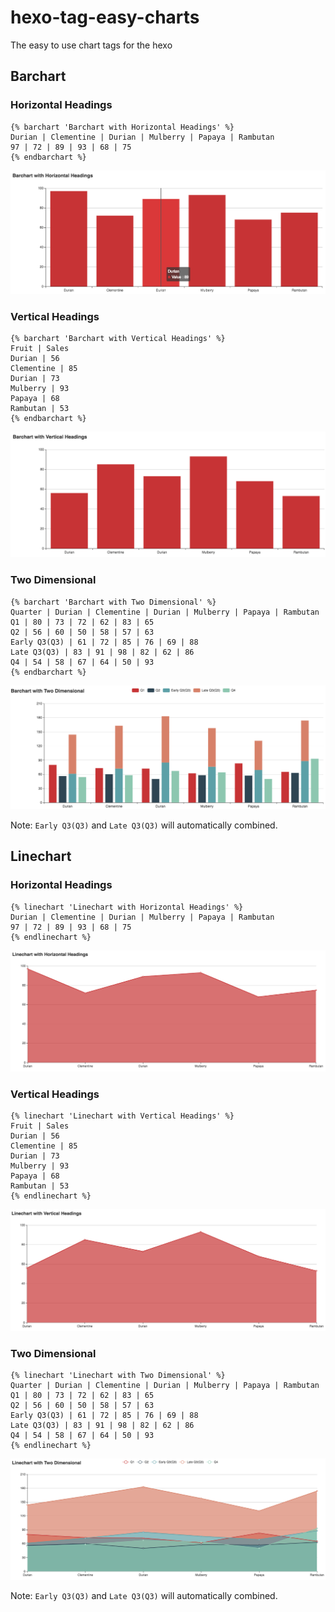 # hexo-tag-easy-charts
The easy to use chart tags for the hexo

## Barchart

### Horizontal Headings
```
{% barchart 'Barchart with Horizontal Headings' %}
Durian | Clementine | Durian | Mulberry | Papaya | Rambutan
97 | 72 | 89 | 93 | 68 | 75
{% endbarchart %}
```
![Barchart with Horizontal Headings](arts/barchart-with-horizontal-headings.png)

### Vertical Headings
```
{% barchart 'Barchart with Vertical Headings' %}
Fruit | Sales
Durian | 56
Clementine | 85
Durian | 73
Mulberry | 93
Papaya | 68
Rambutan | 53
{% endbarchart %}
```
![Barchart with Vertical Headings](arts/barchart-with-vertical-headings.png)

### Two Dimensional
```
{% barchart 'Barchart with Two Dimensional' %}
Quarter | Durian | Clementine | Durian | Mulberry | Papaya | Rambutan
Q1 | 80 | 73 | 72 | 62 | 83 | 65
Q2 | 56 | 60 | 50 | 58 | 57 | 63
Early Q3(Q3) | 61 | 72 | 85 | 76 | 69 | 88
Late Q3(Q3) | 83 | 91 | 98 | 82 | 62 | 86
Q4 | 54 | 58 | 67 | 64 | 50 | 93
{% endbarchart %}
```
![Barchart with Two Dimensional](arts/barchart-with-two-dimensional.png)

Note: `Early Q3(Q3)` and `Late Q3(Q3)` will automatically combined.

## Linechart

### Horizontal Headings
```
{% linechart 'Linechart with Horizontal Headings' %}
Durian | Clementine | Durian | Mulberry | Papaya | Rambutan
97 | 72 | 89 | 93 | 68 | 75
{% endlinechart %}
```
![Linechart with Horizontal Headings](arts/linechart-with-horizontal-headings.png)

### Vertical Headings
```
{% linechart 'Linechart with Vertical Headings' %}
Fruit | Sales
Durian | 56
Clementine | 85
Durian | 73
Mulberry | 93
Papaya | 68
Rambutan | 53
{% endlinechart %}
```
![Linechart with Vertical Headings](arts/linechart-with-vertical-headings.png)

### Two Dimensional
```
{% linechart 'Linechart with Two Dimensional' %}
Quarter | Durian | Clementine | Durian | Mulberry | Papaya | Rambutan
Q1 | 80 | 73 | 72 | 62 | 83 | 65
Q2 | 56 | 60 | 50 | 58 | 57 | 63
Early Q3(Q3) | 61 | 72 | 85 | 76 | 69 | 88
Late Q3(Q3) | 83 | 91 | 98 | 82 | 62 | 86
Q4 | 54 | 58 | 67 | 64 | 50 | 93
{% endlinechart %}
```
![Linechart with Two Dimensional](arts/linechart-with-two-dimensional.png)

Note: `Early Q3(Q3)` and `Late Q3(Q3)` will automatically combined.
